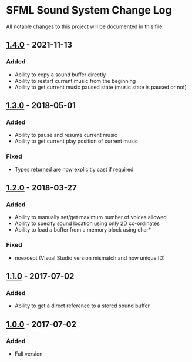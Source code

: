 # SFML Sound System Change Log
All notable changes to this project will be documented in this file.

## [1.4.0] - 2021-11-13
### Added
- Ability to copy a sound buffer directly
- Ability to restart current music from the beginning
- Ability to get current music paused state (music state is paused or not)

## [1.3.0] - 2018-05-01
### Added
- Ability to pause and resume current music
- Ability to get current play position of current music
### Fixed
- Types returned are now explicitly cast if required

## [1.2.0] - 2018-03-27
### Added
- Ability to manually set/get maximum number of voices allowed
- Ability to specify sound location using only 2D co-ordinates
- Ability to load a buffer from a memory block using char*
### Fixed
- noexcept (Visual Studio version mismatch and now unique ID)

## [1.1.0] - 2017-07-02
### Added
- Ability to get a direct reference to a stored sound buffer

## [1.0.0] - 2017-07-02
### Added
- Full version

[1.4.0]: https://github.com/Hapaxia/SfmlSoundSystem/commit/1ddc36c7e1d4678fd014ae820341e2e77fae1adc
[1.3.0]: https://github.com/Hapaxia/SfmlSoundSystem/commit/d035efa25b3e8da6c2782bc18dca881670ec3bfe
[1.2.0]: https://github.com/Hapaxia/SfmlSoundSystem/commit/668d43f190046ff57115454c0f51d536df8391dd
[1.1.0]: https://github.com/Hapaxia/SfmlSoundSystem/commit/41dfca807ef7620cf66f6514fde8bda33739d8e9
[1.0.0]: https://github.com/Hapaxia/SfmlSoundSystem/commit/ed343fdba5cf2fef6ab7a6b7f1d8107fc42eb616
